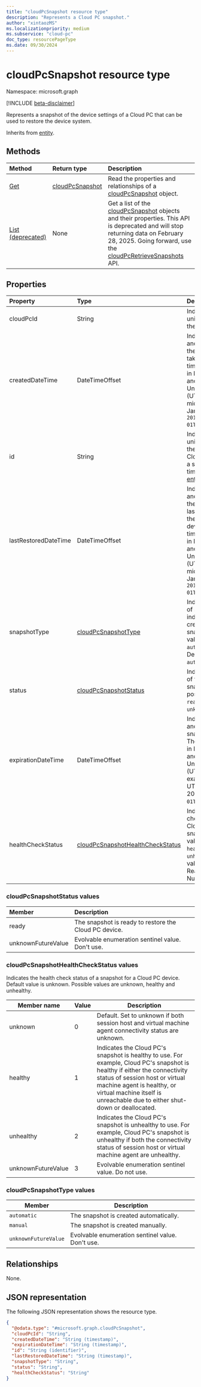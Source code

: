 ```yaml
---
title: "cloudPcSnapshot resource type"
description: "Represents a Cloud PC snapshot."
author: "xintaozMS"
ms.localizationpriority: medium
ms.subservice: "cloud-pc"
doc_type: resourcePageType
ms.date: 09/30/2024
---
```


# cloudPcSnapshot resource type

Namespace: microsoft.graph

[!INCLUDE [beta-disclaimer](../../includes/beta-disclaimer.md)]

Represents a snapshot of the device settings of a Cloud PC that can be used to restore the device system.


Inherits from [entity](../resources/entity.md).

## Methods
|Method|Return type|Description|
|:---|:---|:---|
|[Get](../api/cloudpcsnapshot-get.md)|[cloudPcSnapshot](../resources/cloudpcsnapshot.md)|Read the properties and relationships of a [cloudPcSnapshot](../resources/cloudpcsnapshot.md) object.|
|[List (deprecated)](../api/virtualendpoint-list-snapshots.md)|None|Get a list of the [cloudPcSnapshot](../resources/cloudpcsnapshot.md) objects and their properties. This API is deprecated and will stop returning data on February 28, 2025. Going forward, use the [cloudPcRetrieveSnapshots](../api/cloudpc-retrievesnapshots.md) API.|

## Properties

 |Property|Type|Description|
 |:---|:---|:---|
|cloudPcId|String|Indicates the unique identifier for the Cloud PC.|
|createdDateTime|DateTimeOffset|Indicates the date and time at which the snapshot was taken. The timestamp is shown in ISO 8601 format and Coordinated Universal Time (UTC). For example, midnight UTC on Jan 1, 2014 is `2014-01-01T00:00:00Z`.|
|id|String|Indicates the unique identifier for the snapshot of the Cloud PC device at a specific point in time. Inherited from [entity](../resources/entity.md).|
|lastRestoredDateTime|DateTimeOffset|Indicates the date and time at which the snapshot was last used to restore the Cloud PC device. The timestamp is shown in ISO 8601 format and Coordinated Universal Time (UTC). For example, midnight UTC on Jan 1, 2014 is `2014-01-01T00:00:00Z`.|
|snapshotType| [cloudPcSnapshotType](#cloudpcsnapshottype-values)   | Indicates the type of snapshot that indicates how to create the snapshot. Possible values are `automatic`, `manual`. Default value is `automatic`.|
|status|[cloudPcSnapshotStatus](#cloudpcsnapshotstatus-values)| Indicates the status of the Cloud PC snapshot. The possible values are: `ready`, `unknownFutureValue`.|
|expirationDateTime|DateTimeOffset| Indicates the date and time when the snapshot expires. The time is shown in ISO 8601 format and Coordinated Universal Time (UTC) time. For example, midnight UTC on Jan 1, 2014 is `2014-01-01T00:00:00Z`.|
| healthCheckStatus               |[cloudPcSnapshotHealthCheckStatus](#cloudPcSnapshotHealthCheckStatus-values) | Indicates the health check status of the Cloud PC's snapshot. Possible values are, `unknown`, `healthy`, and `unhealthy`. Default value is `unknown`. Read-only. Nullable.                                                                                                                                     | No  | No       | Yes      |

### cloudPcSnapshotStatus values

|Member|Description|
|:---|:---|
|ready|The snapshot is ready to restore the Cloud PC device.|
|unknownFutureValue|Evolvable enumeration sentinel value. Don't use.|

### cloudPcSnapshotHealthCheckStatus values

Indicates the health check status of a snapshot for a Cloud PC device. Default value is unknown. Possible values are unknown, healthy and unhealthy.

| Member name          | Value | Description                                           |
| -------------------- | ----- | ----------------------------------------------------- |
| unknown             | 0 | Default. Set to unknown if both session host and virtual machine agent connectivity status are unknown.   |
| healthy              | 1   | Indicates the Cloud PC's snapshot is healthy to use. For example, Cloud PC's snapshot is healthy if either the connectivity status of session host or virtual machine agent is healthy, or virtual machine itself is unreachable due to either shut-down or deallocated.      |
| unhealthy              | 2   | Indicates the Cloud PC's snapshot is unhealthy to use. For example, Cloud PC's snapshot is unhealthy if both the connectivity status of session host or virtual machine agent are unhealthy.         |
| unknownFutureValue | 3 | Evolvable enumeration sentinel value. Do not use. |


### cloudPcSnapshotType values

| Member               | Description                                           |
| -------------------- | ----------------------------------------------------- |
| `automatic`          | The snapshot is created automatically.           |
| `manual`             | The snapshot is created manually.               |
| `unknownFutureValue` | Evolvable enumeration sentinel value. Don't use.     |

## Relationships
None.

## JSON representation
The following JSON representation shows the resource type.
<!-- {
  "blockType": "resource",
  "keyProperty": "id",
  "@odata.type": "microsoft.graph.cloudPcSnapshot",
  "baseType": "microsoft.graph.entity",
  "openType": false
}
-->
``` json
{
  "@odata.type": "#microsoft.graph.cloudPcSnapshot",
  "cloudPcId": "String",
  "createdDateTime": "String (timestamp)",
  "expirationDateTime": "String (timestamp)",
  "id": "String (identifier)",
  "lastRestoredDateTime": "String (timestamp)",
  "snapshotType": "String",
  "status": "String",
  "healthCheckStatus": "String"
}
```

